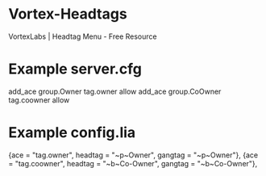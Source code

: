 # Vortex-Headtags
VortexLabs | Headtag Menu - Free Resource

# Example server.cfg
add_ace group.Owner tag.owner allow
add_ace group.CoOwner tag.coowner allow

# Example config.lia
{ace = "tag.owner", headtag = "~p~Owner", gangtag = "~p~Owner"},
{ace = "tag.coowner", headtag = "~b~Co-Owner", gangtag = "~b~Co-Owner"},
